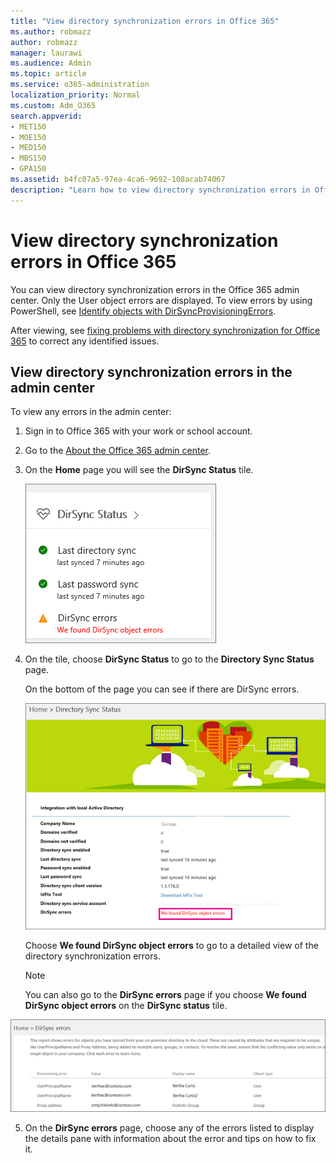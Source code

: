```yaml
---
title: "View directory synchronization errors in Office 365"
ms.author: robmazz
author: robmazz
manager: laurawi
ms.audience: Admin
ms.topic: article
ms.service: o365-administration
localization_priority: Normal
ms.custom: Adm_O365
search.appverid:
- MET150
- MOE150
- MED150
- MBS150
- GPA150
ms.assetid: b4fc07a5-97ea-4ca6-9692-108acab74067
description: "Learn how to view directory synchronization errors in Office 365 admin center."
---
```


# View directory synchronization errors in Office 365

You can view directory synchronization errors in the Office 365 admin center. Only the User object errors are displayed. To view errors by using PowerShell, see [Identify objects with DirSyncProvisioningErrors](https://docs.microsoft.com/azure/active-directory/hybrid/how-to-connect-syncservice-duplicate-attribute-resiliency).

After viewing, see [fixing problems with directory synchronization for Office 365](fix-problems-with-directory-synchronization.md) to correct any identified issues.
  
## View directory synchronization errors in the admin center

To view any errors in the admin center:
  
1. Sign in to Office 365 with your work or school account. 
    
2. Go to the [About the Office 365 admin center](https://support.office.com/article/758befc4-0888-4009-9f14-0d147402fd23).
    
3. On the **Home** page you will see the **DirSync Status** tile. 
    
    ![The DirSync Status tile in admin center preview](media/060006e9-de61-49d5-8979-e77cda198e71.png)
  
4. On the tile, choose **DirSync Status** to go to the **Directory Sync Status** page. 
    
    On the bottom of the page you can see if there are DirSync errors.
    
    ![On the Directory Sync Status page you can see if there are DirSync object errors](media/882094a3-80d3-4aae-b90b-78b27047974c.png)
  
    Choose **We found DirSync object errors** to go to a detailed view of the directory synchronization errors. 
    
    > [!NOTE]
    > You can also go to the **DirSync errors** page if you choose **We found DirSync object errors** on the **DirSync status** tile. 
  
![DirSync errors page](media/a6e302d4-6be7-4e3a-b4b5-81c5a2c02952.png)
  
5. On the **DirSync errors** page, choose any of the errors listed to display the details pane with information about the error and tips on how to fix it. 
